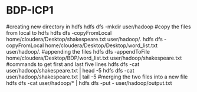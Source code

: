 # BDP-ICP1
#creating new directory in hdfs
hdfs dfs -mkdir user/hadoop
#copy the files from local to hdfs
hdfs dfs -copyFromLocal home/cloudera/Desktop/shakespeare.txt user/hadoop/.
hdfs dfs -copyFromLocal home/cloudera/Desktop/Desktop/word_list.txt user/hadoop/.
#appending the files
hdfs dfs -appendToFile home/cloudera/Desktop/BDP/word_list.txt user/hadoop/shakespeare.txt
#commands to get first and last five lines
hdfs dfs -cat user/hadoop/shakespeare.txt | head -5
hdfs dfs -cat user/hadoop/shakespeare.txt | tail -5
#merging the two files into a new file
hdfs dfs -cat user/hadoop/* | hdfs dfs -put - user/hadoop/output.txt
